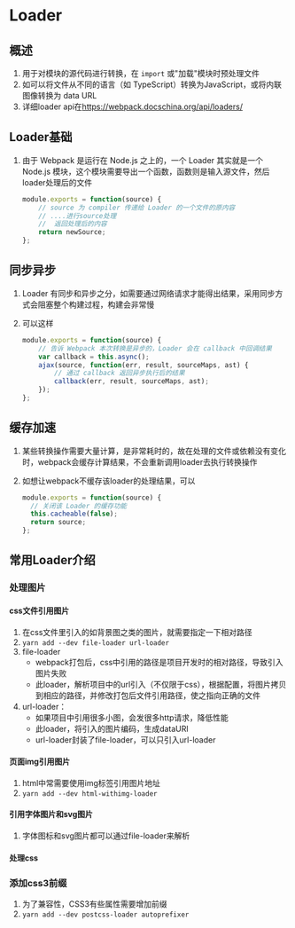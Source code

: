 # Loader

## 概述

1. 用于对模块的源代码进行转换，在 `import` 或"加载"模块时预处理文件
2. 如可以将文件从不同的语言（如 TypeScript）转换为JavaScript，或将内联图像转换为 data URL
3. 详细loader api在<https://webpack.docschina.org/api/loaders/>

## Loader基础

1. 由于 Webpack 是运行在 Node.js 之上的，一个 Loader 其实就是一个 Node.js 模块，这个模块需要导出一个函数，函数则是输入源文件，然后loader处理后的文件

	```javascript
	module.exports = function(source) {
	    // source 为 compiler 传递给 Loader 的一个文件的原内容
	    // ....进行source处理
	    //  返回处理后的内容
	    return newSource;
	};
	```

## 同步异步

1. Loader 有同步和异步之分，如需要通过网络请求才能得出结果，采用同步方式会阻塞整个构建过程，构建会非常慢

2. 可以这样

	```javascript
	module.exports = function(source) {
	    // 告诉 Webpack 本次转换是异步的，Loader 会在 callback 中回调结果
	    var callback = this.async();
	    ajax(source, function(err, result, sourceMaps, ast) {
	        // 通过 callback 返回异步执行后的结果
	        callback(err, result, sourceMaps, ast);
	    });
	};
	```

## 缓存加速

1. 某些转换操作需要大量计算，是非常耗时的，故在处理的文件或依赖没有变化时，webpack会缓存计算结果，不会重新调用loader去执行转换操作

2. 如想让webpack不缓存该loader的处理结果，可以

	```javascript
	module.exports = function(source) {
	  // 关闭该 Loader 的缓存功能
	  this.cacheable(false);
	  return source;
	};
	```

## 常用Loader介绍

### 处理图片

#### css文件引用图片

1. 在css文件里引入的如背景图之类的图片，就需要指定一下相对路径
2. `yarn add --dev file-loader url-loader`
3. file-loader
	- webpack打包后，css中引用的路径是项目开发时的相对路径，导致引入图片失败
	- 此loader，解析项目中的url引入（不仅限于css），根据配置，将图片拷贝到相应的路径，并修改打包后文件引用路径，使之指向正确的文件
4. url-loader：
	- 如果项目中引用很多小图，会发很多http请求，降低性能
	- 此loader，将引入的图片编码，生成dataURl
	- url-loader封装了file-loader，可以只引入url-loader

#### 页面img引用图片

1. html中常需要使用img标签引用图片地址
2. `yarn add --dev html-withimg-loader`

#### 引用字体图片和svg图片

1. 字体图标和svg图片都可以通过file-loader来解析

#### 处理css

### 添加css3前缀

1. 为了兼容性，CSS3有些属性需要增加前缀
2. `yarn add --dev postcss-loader autoprefixer`

